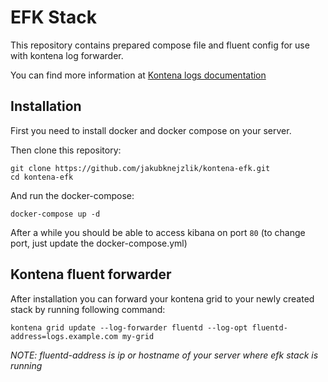 # EFK Stack

This repository contains prepared compose file and fluent config for use with kontena log forwarder.

You can find more information at [Kontena logs documentation](https://www.kontena.io/docs/using-kontena/logs.html)

## Installation

First you need to install docker and docker compose on your server.

Then clone this repository:
```
git clone https://github.com/jakubknejzlik/kontena-efk.git
cd kontena-efk
```

And run the docker-compose:
```
docker-compose up -d
```

After a while you should be able to access kibana on port `80` (to change port, just update the docker-compose.yml)

## Kontena fluent forwarder

After installation you can forward your kontena grid to your newly created stack by running following command:

```
kontena grid update --log-forwarder fluentd --log-opt fluentd-address=logs.example.com my-grid
```

*NOTE: fluentd-address is ip or hostname of your server where efk stack is running*
